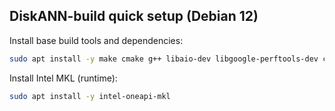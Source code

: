 ## DiskANN-build quick setup (Debian 12)

Install base build tools and dependencies:
```bash
sudo apt install -y make cmake g++ libaio-dev libgoogle-perftools-dev clang-format libboost-all-dev
```

Install Intel MKL (runtime):
```bash
sudo apt install -y intel-oneapi-mkl
```
